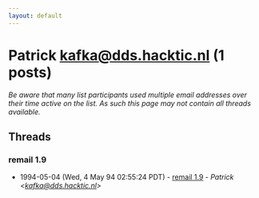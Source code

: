 ```yaml
---
layout: default
---
```


# Patrick <kafka@dds.hacktic.nl> (1 posts)

_Be aware that many list participants used multiple email addresses over their time active on the list. As such this page may not contain all threads available._

## Threads

### remail 1.9
+ 1994-05-04 (Wed, 4 May 94 02:55:24 PDT) - [remail 1.9](/archive/1994/05/fb36131201f6f56d6e335d02060b6818b554f0806c9a061986c3f868b9d23241) - _Patrick \<kafka@dds.hacktic.nl\>_


